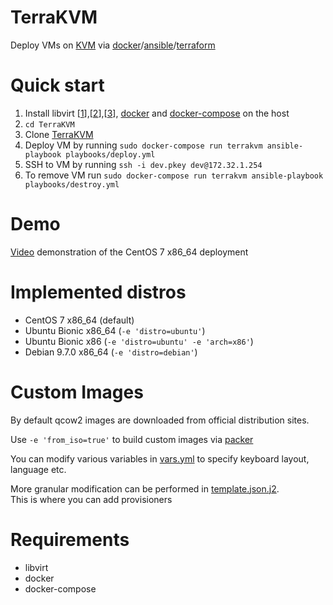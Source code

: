 # TerraKVM
Deploy VMs on [KVM](https://www.linux-kvm.org/page/Main_Page) via [docker](https://www.docker.com/)/[ansible](https://www.ansible.com/)/[terraform](https://www.terraform.io/)

# Quick start

1. Install libvirt [[1](https://wiki.archlinux.org/index.php/libvirt)],[[2](https://help.ubuntu.com/community/KVM/Installation)],[[3](https://www.linuxtechi.com/install-kvm-hypervisor-on-centos-7-and-rhel-7/)], [docker](https://docs.docker.com/install/) and [docker-compose](https://docs.docker.com/compose/install/) on the host
2. `cd TerraKVM`
3. Clone [TerraKVM](https://github.com/p0tr3c/TerraKVM)
4. Deploy VM by running `sudo docker-compose run terrakvm ansible-playbook playbooks/deploy.yml`
5. SSH to VM by running `ssh -i dev.pkey dev@172.32.1.254`
6. To remove VM run `sudo docker-compose run terrakvm ansible-playbook playbooks/destroy.yml`

# Demo

[Video](https://youtu.be/fOvAujaUREA) demonstration of the CentOS 7 x86_64 deployment

# Implemented distros

- CentOS 7 x86_64 (default)
- Ubuntu Bionic x86_64 (`-e 'distro=ubuntu'`)
- Ubuntu Bionic x86 (`-e 'distro=ubuntu' -e 'arch=x86'`)
- Debian 9.7.0  x86_64 (`-e 'distro=debian'`)

# Custom Images

By default qcow2 images are downloaded from official distribution sites.

Use `-e 'from_iso=true'` to build custom images via [packer](https://www.packer.io/)

You can modify various variables in [vars.yml](ansible/default/vars.yml) to specify keyboard layout, language etc.

More granular modification can be performed in [template.json.j2](ansible/templates/packer/template.json.j2).  
This is where you can add provisioners

# Requirements

- libvirt
- docker
- docker-compose
